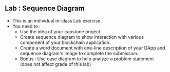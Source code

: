 ## Lab : Sequence Diagram

* This is an individual in-class Lab exercise.
* You need to :
    * Use the idea of your capstone project.
    * Create sequence diagram to show interaction with various component of your blockchain application.
    * Create a word document with one-line description of your DApp and sequence diagram's image to complete the submission.
    * Bonus : Use case diagram to help analyze a problem statement (does not affect grade of this lab) 